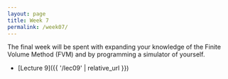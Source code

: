 ```yaml
---
layout: page
title: Week 7
permalink: /week07/
---
```


The final week will be spent with expanding your knowledge of the Finite Volume Method (FVM) and by programming a simulator of yourself.

* [Lecture 9]({{ '/lec09' | relative_url }})

